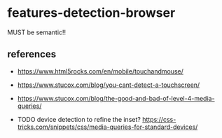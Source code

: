 # features-detection-browser

MUST be semantic!!



## references
* https://www.html5rocks.com/en/mobile/touchandmouse/
* https://www.stucox.com/blog/you-cant-detect-a-touchscreen/
* https://www.stucox.com/blog/the-good-and-bad-of-level-4-media-queries/


* TODO device detection to refine the inset? https://css-tricks.com/snippets/css/media-queries-for-standard-devices/
